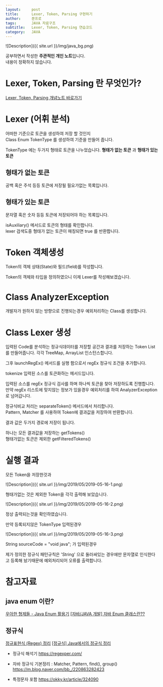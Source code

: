 ```yaml
---
layout:     post
title:      Lexer, Token, Parsing 구현하기
author:     쭌프로
tags:       JAVA 자료구조
subtitle:   Lexer, Token, Parsing 연습코드
category:   JAVA
---
```


<!-- Start Writing Below in Markdown -->

![Description]({{ site.url }}/img/java_bg.png)

공부하면서 작성한 <b>주관적인 개인 노트</b>입니다. <br/>
내용이 정확하지 않습니다.

# Lexer, Token, Parsing 란 무엇인가?

<a href="Lexer, Token, Parsing 개념정리">Lexer, Token, Parsing 개념노트 바로가기</a>

# Lexer (어휘 분석)

어떠한 기준으로 토큰을 생성하여 저장 할 것인지 <br/>
Class Enum TokenType 를 생성하여 기준을 만들어 줍니다.

<script src="https://gist.github.com/alalstjr/ac41ff8d8c03ccade36b7504ed86052b.js"></script>

TokenType 에는 두가지 형태로 토큰을 나누었습니다.
<b>형태가 없는 토큰</b> 과 <b>형태가 있는 토큰</b>

## 형태가 없는 토큰

공백 혹은 주석 등등 토큰에 저장될 필요가없는 목록입니다.

## 형태가 있는 토큰

문자열 혹은 숫자 등등 토큰에 저장되어야 하는 목록입니다.

isAuxiliary() 메서드로 토큰의 형태를 확인합니다. <br/>
lexer 검색도중 형태가 없는 토큰이 매칭되면 true 를 반환합니다.

# Token 객체생성

<script src="https://gist.github.com/alalstjr/8ad3cd9486fac6561274e8745bb9e596.js"></script>

Token의 객체 상태(State)와 필드(field)를 작성합니다.

Token의 객체와 타입을 정의하였으니 이제 Lexer를 작성해보겠습니다.

# Class AnalyzerException 

개발자가 원하지 않는 방향으로 진행되는경우 예외처리하는 Class를 생성합니다.

<script src="https://gist.github.com/alalstjr/a70408c2a236c12b6ccb29fb04468f52.js"></script>

# Class Lexer 생성

<script src="https://gist.github.com/alalstjr/fbaa620b2d87d8a141f05c830131930a.js"></script>

입력된 Code를 분석하는 정규식데이터를 저장할 공간과 결과를 저장하는 Token List를 만들어줍니다.
각각 TreeMap, ArrayList 인스턴스합니다.

그후 launchRegEx() 메서드를 실행 함으로서 regEx 정규식 조건을 추가합니다.

tokenize 입력된 소스를 토큰화하는 메서드입니다.

입력된 소스를 regEx 정규식 검사를 하며 하나씩 토큰을 찾아 저장하도록 진행합니다.
만약 regEx 리스트에 맞지않는 정보가 있을경우 예외처리를 하여 AnalyzerException 로 넘어갑니다.

정규식비교 처리는 separateToken() 메서드에서 처리합니다. <br/>
Pattern, Matcher 를 사용하여 Token에 결과값을 저장하여 반환합니다.

결과 값은 두가지 경로에 저장이 됩니다.

하나는 모든 결과값을 저장하는 getTokens() <br/>
형태가없는 토큰은 제외한 getFilteredTokens() 

# 실행 결과

<script src="https://gist.github.com/alalstjr/a897224d959f4e4d71c0a0bb7803de25.js"></script>

모든 Token을 저장한것과 <br/>

![Description]({{ site.url }}/img/2019/05/2019-05-16-1.png)

형태가없는 것은 제외한 Token을 각각 출력해 보았습니다.<br/>

![Description]({{ site.url }}/img/2019/05/2019-05-16-2.png)

정상 출력되는것을 확인하였습니다.

만약 등록되지않은 TokenType 입력된경우 

![Description]({{ site.url }}/img/2019/05/2019-05-16-3.png)

String sourceCode = "void java"; 가 입력된경우 

제가 정의한 정규식 패턴규칙은 'String' 으로 둘러싸있는 경우에만 문자열로 인식한다고 등록해 놨기때문에
예외처리되어 오류를 출력합니다.

# 참고자료

## java enum 이란?

<a href="http://woowabros.github.io/tools/2017/07/10/java-enum-uses.html">우아한 형제들 - Java Enum 활용기</a>
<a href="https://mainpower4309.tistory.com/15">[자바/JAVA 개발] 자바 Enum 클래스란??</a>

## 정규식

<a href="https://hamait.tistory.com/342">정규표현식 (Regex) 정리</a>
<a href="https://hermeslog.tistory.com/310">[정규식] Java에서의 정규식 정리</a>

- 정규식 해석기
    https://regexper.com/

- 자바 정규식 기본정리 : Matcher, Pattern, find(), group()
    https://m.blog.naver.com/bb_/220863282423

- 특정문자 포함
    https://okky.kr/article/324090
